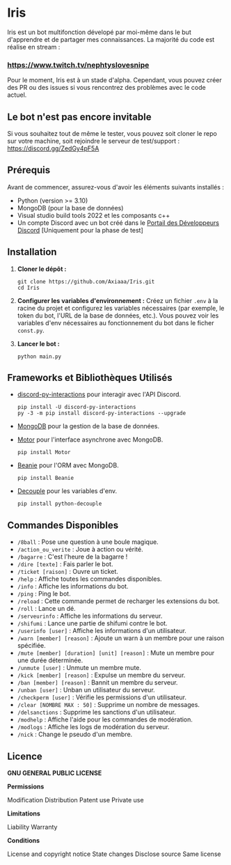 # Iris

Iris est un bot multifonction dévelopé par moi-même dans le but d'apprendre et de partager mes connaissances.
La majorité du code est réalise en stream :

### https://www.twitch.tv/nephtyslovesnipe

Pour le moment, Iris est à un stade d'alpha. Cependant, vous pouvez créer des PR ou des issues si vous rencontrez des problèmes avec le code actuel.

## Le bot n'est pas encore invitable
Si vous souhaitez tout de même le tester, vous pouvez soit cloner le repo sur votre machine, soit rejoindre le serveur de test/support : https://discord.gg/ZedGy4pF5A

## Prérequis

Avant de commencer, assurez-vous d'avoir les éléments suivants installés :

- Python (version >= 3.10)
- MongoDB (pour la base de données)
- Visual studio build tools 2022 et les composants c++
- Un compte Discord avec un bot créé dans le [Portail des Développeurs Discord](https://discord.com/developers/applications) [Uniquement pour la phase de test]

## Installation

1. **Cloner le dépôt :**

   ```
   git clone https://github.com/Axiaaa/Iris.git
   cd Iris
   ```

2. **Configurer les variables d'environnement :**
   Créez un fichier `.env` à la racine du projet et configurez les variables nécessaires (par exemple, le token du bot, l'URL de la base de données, etc.).
   Vous pouvez voir les variables d'env nécessaires au fonctionnement du bot dans le ficher `const.py`.

4. **Lancer le bot :**
   ```
   python main.py
   ```

## Frameworks et Bibliothèques Utilisés

- [discord-py-interactions](https://github.com/discord-py-interactions/discord-py-interactions) pour interagir avec l'API Discord.
   ```
   pip install -U discord-py-interactions
   py -3 -m pip install discord-py-interactions --upgrade
   ```
- [MongoDB](https://www.mongodb.com/) pour la gestion de la base de données.

- [Motor](https://motor.readthedocs.io/en/stable/) pour l'interface asynchrone avec MongoDB.
   ```
   pip install Motor
   ```
- [Beanie](https://roman-right.github.io/beanie/) pour l'ORM avec MongoDB.
   ```
   pip install Beanie
   ```
- [Decouple](https://github.com/HBNetwork/python-decouple/tree/master) pour les variables d'env.
   ```
   pip install python-decouple
   ```

## Commandes Disponibles

- `/8ball` : Pose une question à une boule magique.
- `/action_ou_verite` : Joue à action ou vérité.
- `/bagarre` : C'est l'heure de la bagarre !
- `/dire [texte]` : Fais parler le bot.
- `/ticket [raison]` : Ouvre un ticket.
- `/help` : Affiche toutes les commandes disponibles.
- `/info` : Affiche les informations du bot.
- `/ping` : Ping le bot.
- `/reload` : Cette commande permet de recharger les extensions du bot.
- `/roll` : Lance un dé.
- `/serveurinfo` : Affiche les informations du serveur.
- `/shifumi` : Lance une partie de shifumi contre le bot.
- `/userinfo [user]` : Affiche les informations d'un utilisateur.
- `/warn [member] [reason]` : Ajoute un warn à un membre pour une raison spécifiée.
- `/mute [member] [duration] [unit] [reason]` : Mute un membre pour une durée déterminée.
- `/unmute [user]` : Unmute un membre mute.
- `/kick [member] [reason]` : Expulse un membre du serveur.
- `/ban [member] [reason]` : Bannit un membre du serveur.
- `/unban [user]` : Unban un utilisateur du serveur.
- `/checkperm [user]` : Vérifie les permissions d'un utilisateur.
- `/clear [NOMBRE MAX : 50]` : Supprime un nombre de messages.
- `/delsanctions` : Supprime les sanctions d'un utilisateur.
- `/modhelp` : Affiche l'aide pour les commandes de modération.
- `/modlogs` : Affiche les logs de modération du serveur.
- `/nick` : Change le pseudo d'un membre.

## Licence

**GNU GENERAL PUBLIC LICENSE**

**Permissions**

Modification
Distribution
Patent use
Private use

**Limitations**

Liability
Warranty

**Conditions**

License and copyright notice
State changes
Disclose source
Same license
